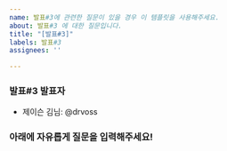 ```yaml
---
name: 발표#3에 관련한 질문이 있을 경우 이 템플릿을 사용해주세요.
about: 발표#3 에 대한 질문입니다.
title: "[발표#3]"
labels: 발표#3
assignees: ''

---
```


### 발표#3 발표자
* 제이슨 김님: @drvoss

### 아래에 자유롭게 질문을 입력해주세요!
